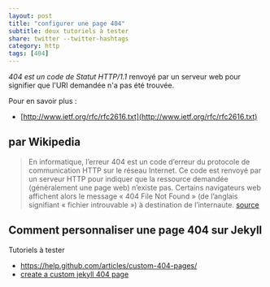 ```yaml
---
layout: post
title: "configurer une page 404"
subtitle: deux tutoriels à tester
share: twitter --twitter-hashtags
category: http
tags: [404]
---
```

<dfn>404 est un code de Statut HTTP/1.1</dfn> renvoyé par un serveur web pour signifier que l'URI demandée n'a pas été trouvée.

Pour en savoir plus : 
- [http://www.ietf.org/rfc/rfc2616.txt](http://www.ietf.org/rfc/rfc2616.txt) 

## par Wikipedia

> En informatique, l’erreur 404 est un code d’erreur du protocole de communication HTTP sur le réseau Internet. Ce code est renvoyé par un serveur HTTP pour indiquer que la ressource demandée (généralement une page web) n’existe pas. Certains navigateurs web affichent alors le message « 404 File Not Found » (de l’anglais signifiant « fichier introuvable ») à destination de l’internaute. [source](https://fr.wikipedia.org/wiki/Erreur_HTTP_404)

##  Comment personnaliser une page 404 sur Jekyll 

Tutoriels à tester

- https://help.github.com/articles/custom-404-pages/
- [create a custom jekyll 404 page](http://yizeng.me/2013/05/26/create-a-custom-jekyll-404-page/)
